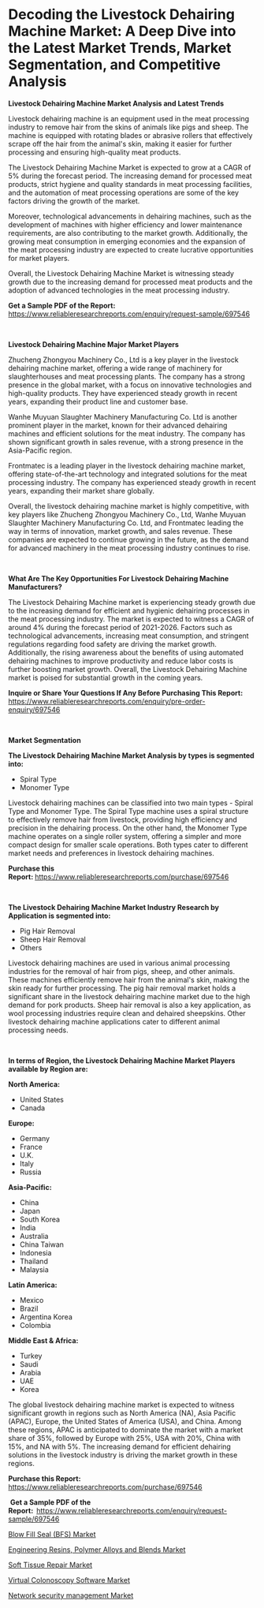 <p><h1>Decoding the Livestock Dehairing Machine Market: A Deep Dive into the Latest Market Trends, Market Segmentation, and Competitive Analysis</h1></p><p><strong>Livestock Dehairing Machine Market Analysis and Latest Trends</strong></p>
<p><p>Livestock dehairing machine is an equipment used in the meat processing industry to remove hair from the skins of animals like pigs and sheep. The machine is equipped with rotating blades or abrasive rollers that effectively scrape off the hair from the animal's skin, making it easier for further processing and ensuring high-quality meat products.</p><p>The Livestock Dehairing Machine Market is expected to grow at a CAGR of 5% during the forecast period. The increasing demand for processed meat products, strict hygiene and quality standards in meat processing facilities, and the automation of meat processing operations are some of the key factors driving the growth of the market.</p><p>Moreover, technological advancements in dehairing machines, such as the development of machines with higher efficiency and lower maintenance requirements, are also contributing to the market growth. Additionally, the growing meat consumption in emerging economies and the expansion of the meat processing industry are expected to create lucrative opportunities for market players.</p><p>Overall, the Livestock Dehairing Machine Market is witnessing steady growth due to the increasing demand for processed meat products and the adoption of advanced technologies in the meat processing industry.</p></p>
<p><strong>Get a Sample PDF of the Report:&nbsp;</strong> <a href="https://www.reliableresearchreports.com/enquiry/request-sample/697546">https://www.reliableresearchreports.com/enquiry/request-sample/697546</a></p>
<p>&nbsp;</p>
<p><strong>Livestock Dehairing Machine Major Market Players</strong></p>
<p><p>Zhucheng Zhongyou Machinery Co., Ltd is a key player in the livestock dehairing machine market, offering a wide range of machinery for slaughterhouses and meat processing plants. The company has a strong presence in the global market, with a focus on innovative technologies and high-quality products. They have experienced steady growth in recent years, expanding their product line and customer base.</p><p>Wanhe Muyuan Slaughter Machinery Manufacturing Co. Ltd is another prominent player in the market, known for their advanced dehairing machines and efficient solutions for the meat industry. The company has shown significant growth in sales revenue, with a strong presence in the Asia-Pacific region.</p><p>Frontmatec is a leading player in the livestock dehairing machine market, offering state-of-the-art technology and integrated solutions for the meat processing industry. The company has experienced steady growth in recent years, expanding their market share globally.</p><p>Overall, the livestock dehairing machine market is highly competitive, with key players like Zhucheng Zhongyou Machinery Co., Ltd, Wanhe Muyuan Slaughter Machinery Manufacturing Co. Ltd, and Frontmatec leading the way in terms of innovation, market growth, and sales revenue. These companies are expected to continue growing in the future, as the demand for advanced machinery in the meat processing industry continues to rise.</p></p>
<p>&nbsp;</p>
<p><strong>What Are The Key Opportunities For Livestock Dehairing Machine Manufacturers?</strong></p>
<p><p>The Livestock Dehairing Machine market is experiencing steady growth due to the increasing demand for efficient and hygienic dehairing processes in the meat processing industry. The market is expected to witness a CAGR of around 4% during the forecast period of 2021-2026. Factors such as technological advancements, increasing meat consumption, and stringent regulations regarding food safety are driving the market growth. Additionally, the rising awareness about the benefits of using automated dehairing machines to improve productivity and reduce labor costs is further boosting market growth. Overall, the Livestock Dehairing Machine market is poised for substantial growth in the coming years.</p></p>
<p><strong>Inquire or Share Your Questions If Any Before Purchasing This Report:</strong> <a href="https://www.reliableresearchreports.com/enquiry/pre-order-enquiry/697546">https://www.reliableresearchreports.com/enquiry/pre-order-enquiry/697546</a></p>
<p>&nbsp;</p>
<p><strong>Market Segmentation</strong></p>
<p><strong>The Livestock Dehairing Machine Market Analysis by types is segmented into:</strong></p>
<p><ul><li>Spiral Type</li><li>Monomer Type</li></ul></p>
<p><p>Livestock dehairing machines can be classified into two main types - Spiral Type and Monomer Type. The Spiral Type machine uses a spiral structure to effectively remove hair from livestock, providing high efficiency and precision in the dehairing process. On the other hand, the Monomer Type machine operates on a single roller system, offering a simpler and more compact design for smaller scale operations. Both types cater to different market needs and preferences in livestock dehairing machines.</p></p>
<p><strong>Purchase this Report:&nbsp;</strong><a href="https://www.reliableresearchreports.com/purchase/697546">https://www.reliableresearchreports.com/purchase/697546</a></p>
<p>&nbsp;</p>
<p><strong>The Livestock Dehairing Machine Market Industry Research by Application is segmented into:</strong></p>
<p><ul><li>Pig Hair Removal</li><li>Sheep Hair Removal</li><li>Others</li></ul></p>
<p><p>Livestock dehairing machines are used in various animal processing industries for the removal of hair from pigs, sheep, and other animals. These machines efficiently remove hair from the animal's skin, making the skin ready for further processing. The pig hair removal market holds a significant share in the livestock dehairing machine market due to the high demand for pork products. Sheep hair removal is also a key application, as wool processing industries require clean and dehaired sheepskins. Other livestock dehairing machine applications cater to different animal processing needs.</p></p>
<p>&nbsp;</p>
<p><strong>In terms of Region, the Livestock Dehairing Machine Market Players available by Region are:</strong></p>
<p>
    <p> <strong> North America: </strong>
        <ul>
            <li>United States</li>
            <li>Canada</li>
        </ul>
        </p> 
    <p> <strong> Europe: </strong>
        <ul>
            <li>Germany</li>
            <li>France</li>
            <li>U.K.</li>
            <li>Italy</li>
            <li>Russia</li>
        </ul>
        </p> 
    <p> <strong> Asia-Pacific: </strong>
        <ul>
            <li>China</li>
            <li>Japan</li>
            <li>South Korea</li>
            <li>India</li>
            <li>Australia</li>
            <li>China Taiwan</li>
            <li>Indonesia</li>
            <li>Thailand</li>
            <li>Malaysia</li>
        </ul>
        </p> 
    <p> <strong> Latin America: </strong>
        <ul>
            <li>Mexico</li>
            <li>Brazil</li>
            <li>Argentina Korea</li>
            <li>Colombia</li>
        </ul>
        </p> 
    <p> <strong> Middle East & Africa: </strong>
        <ul>
            <li>Turkey</li>
            <li>Saudi</li>
            <li>Arabia</li>
            <li>UAE</li>
            <li>Korea</li>
        </ul>
    </p>
    </p>
<p><p>The global livestock dehairing machine market is expected to witness significant growth in regions such as North America (NA), Asia Pacific (APAC), Europe, the United States of America (USA), and China. Among these regions, APAC is anticipated to dominate the market with a market share of 35%, followed by Europe with 25%, USA with 20%, China with 15%, and NA with 5%. The increasing demand for efficient dehairing solutions in the livestock industry is driving the market growth in these regions.</p></p>
<p><strong>Purchase this Report: </strong><a href="https://www.reliableresearchreports.com/purchase/697546">https://www.reliableresearchreports.com/purchase/697546</a></p>
<p>&nbsp;<strong>Get a Sample PDF of the Report:&nbsp;&nbsp;</strong><a href="https://www.reliableresearchreports.com/enquiry/request-sample/697546">https://www.reliableresearchreports.com/enquiry/request-sample/697546</a></p>
<p><strong></strong></p>
<p><p><a href="https://github.com/Airanohannonzb68e5pb53oc1/Market-Research-Report-List-1/blob/main/blow-fill-seal-bfs-market.md">Blow Fill Seal (BFS) Market</a></p><p><a href="https://github.com/ChiragRP21/Market-Research-Report-List-3/blob/main/engineering-resins-polymer-alloys-and-blends-market.md">Engineering Resins, Polymer Alloys and Blends Market</a></p><p><a href="https://medium.com/p/43b9ce2a69a4/edit">Soft Tissue Repair Market</a></p><p><a href="https://medium.com/p/7f6f041934f3/edit">Virtual Colonoscopy Software Market</a></p><p><a href="https://medium.com/p/40c58f00be2b/edit">Network security management Market</a></p></p>